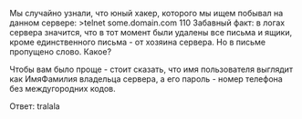 Мы случайно узнали, что юный хакер, которого мы ищем побывал на данном сервере: >telnet some.domain.com 110
Забавный факт: в логах сервера значится, что в тот момент были удалены все письма и ящики,
кроме единственного письма - от хозяина сервера. Но в письме пропущено слово. Какое?

Чтобы вам было проще - стоит сказать, что имя пользователя выглядит как ИмяФамилия владельца сервера,
а его пароль - номер телефона без междугородних кодов.

Ответ:
    tralala    
